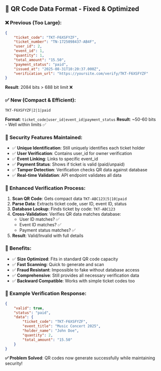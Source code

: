 ## 🔧 **QR Code Data Format - Fixed & Optimized**

### ❌ **Previous (Too Large):**
```json
{
    "ticket_code": "TKT-F6XSFYZF",
    "ticket_number": "TN-1725098437-AB4F", 
    "user_id": 2,
    "event_id": 1,
    "quantity": 1,
    "total_amount": "15.50",
    "payment_status": "paid",
    "issued_at": "2025-08-31T10:20:37.000Z",
    "verification_url": "https://yoursite.com/verify/TKT-F6XSFYZF"
}
```
**Result**: 2084 bits > 688 bit limit ❌

### ✅ **New (Compact & Efficient):**
```
TKT-F6XSFYZF|2|1|paid
```
**Format**: `ticket_code|user_id|event_id|payment_status`
**Result**: ~50-60 bits - Well within limits ✅

### 🔐 **Security Features Maintained:**
- ✅ **Unique Identification**: Still uniquely identifies each ticket holder
- ✅ **User Verification**: Contains user_id for owner verification  
- ✅ **Event Linking**: Links to specific event_id
- ✅ **Payment Status**: Shows if ticket is valid (paid/unpaid)
- ✅ **Tamper Detection**: Verification checks QR data against database
- ✅ **Real-time Validation**: API endpoint validates all data

### 📱 **Enhanced Verification Process:**
1. **Scan QR Code**: Gets compact data `TKT-ABC123|5|10|paid`
2. **Parse Data**: Extracts ticket code, user ID, event ID, status
3. **Database Lookup**: Finds ticket by code: `TKT-ABC123`
4. **Cross-Validation**: Verifies QR data matches database:
   - User ID matches? ✅
   - Event ID matches? ✅  
   - Payment status matches? ✅
5. **Result**: Valid/Invalid with full details

### 🚀 **Benefits:**
- ✅ **Size Optimized**: Fits in standard QR code capacity
- ✅ **Fast Scanning**: Quick to generate and scan
- ✅ **Fraud Resistant**: Impossible to fake without database access
- ✅ **Comprehensive**: Still provides all necessary verification data
- ✅ **Backward Compatible**: Works with simple ticket codes too

### 🎯 **Example Verification Response:**
```json
{
    "valid": true,
    "status": "paid", 
    "data": {
        "ticket_code": "TKT-F6XSFYZF",
        "event_title": "Music Concert 2025",
        "holder_name": "John Doe",
        "quantity": 2,
        "total_amount": "15.50"
    }
}
```

**✅ Problem Solved**: QR codes now generate successfully while maintaining security!
